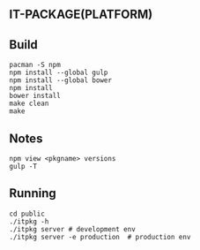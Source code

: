 IT-PACKAGE(PLATFORM)
--------------------------------

## Build
    pacman -S npm
    npm install --global gulp
    npm install --global bower
    npm install
    bower install
    make clean
    make

## Notes
    npm view <pkgname> versions
    gulp -T


## Running
    cd public
    ./itpkg -h
    ./itpkg server # development env
    ./itpkg server -e production  # production env
    

